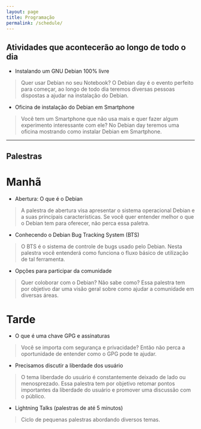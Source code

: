 ```yaml
---
layout: page
title: Programação
permalink: /schedule/
---
```


## Atividades que acontecerão ao longo de todo o dia

* Instalando um GNU Debian 100% livre
> Quer usar Debian no seu Notebook? O
  Debian day é o evento perfeito para começar, ao longo de todo dia teremos
  diversas pessoas dispostas a ajudar na instalação do Debian.
* Oficina de instalação do Debian em Smartphone
> Você tem um Smartphone que não usa mais e quer fazer algum experimento
  interessante com ele? No Debian day teremos uma oficina mostrando como
  instalar Debian em Smartphone.

---
## Palestras

# Manhã

* Abertura: O que é o Debian
> A palestra de abertura visa apresentar o sistema operacional Debian e a suas
  princípais características. Se você quer entender melhor o que o Debian
  tem para oferecer, não perca essa paletra.

* Conhecendo o Debian Bug Tracking System (BTS)
> O BTS é o sistema de controle de bugs usado pelo Debian. Nesta palestra você
  entenderá como funciona o fluxo básico de utilização de tal ferramenta.

* Opções para participar da comunidade
> Quer coloborar com o Debian? Não sabe como? Essa palestra tem por objetivo
  dar uma visão geral sobre como ajudar a comunidade em diversas áreas.

# Tarde

* O que é uma chave GPG e assinaturas
> Você se importa com segurança e privacidade? Então não perca a oportunidade
  de entender como o GPG pode te ajudar.

* Precisamos discutir a liberdade dos usuário
> O tema liberdade do usuário é constantemente deixado de lado ou menosprezado.
  Essa palestra tem por objetivo retomar pontos importantes da liberdade do
  usuário e promover uma discussão com o público.

* Lightning Talks (palestras de até 5 minutos)
> Ciclo de pequenas palestras abordando diversos temas.
